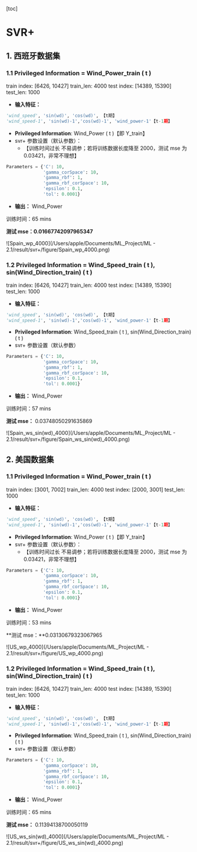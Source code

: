 [toc]

# SVR+

## 1. 西班牙数据集

### 1.1 Privileged Information = Wind_Power_train ( t )

train index: [6426, 10427]   train_len: 4000
test index: [14389, 15390]  test_len: 1000

- **输入特征：**

```python
'wind_speed', 'sin(wd)', 'cos(wd)', 【t期】
'wind_speed-1', 'sin(wd)-1','cos(wd)-1', 'wind_power-1'【t-1期】
```

- **Privileged Information**:  Wind_Power ( t )【即 Y_train】
- svr+ 参数设置（默认参数）：
  - 【训练时间过长 不易调参；若将训练数据长度降至 2000，测试 mse 为0.03421，非常不理想】

``` Python
Parameters = {'C': 10,
              'gamma_corSpace': 10,
              'gamma_rbf': 1,
              'gamma_rbf_corSpace': 10,
              'epsilon': 0.1,
              'tol': 0.0001}
```

- **输出：** Wind_Power

训练时间：65 mins

**测试 mse：0.01667742097965347**

![Spain_wp_4000](/Users/apple/Documents/ML_Project/ML - 2.1/result/svr+/figure/Spain_wp_4000.png)

### 1.2 Privileged Information = Wind_Speed_train ( t ), sin(Wind_Direction_train) ( t )

train index: [6426, 10427]   train_len: 4000
test index: [14389, 15390]  test_len: 1000

- **输入特征：**

```python
'wind_speed', 'sin(wd)', 'cos(wd)', 【t期】
'wind_speed-1', 'sin(wd)-1','cos(wd)-1', 'wind_power-1'【t-1期】
```

- **Privileged Information**:  Wind_Speed_train ( t ),  sin(Wind_Direction_train) ( t )
- svr+ 参数设置（默认参数）

``` Python
Parameters = {'C': 10,
              'gamma_corSpace': 10,
              'gamma_rbf': 1,
              'gamma_rbf_corSpace': 10,
              'epsilon': 0.1,
              'tol': 0.0001}
```

- **输出：** Wind_Power

训练时间：57 mins

**测试 mse：** 0.03748050291635869

![Spain_ws_sin(wd)_4000](/Users/apple/Documents/ML_Project/ML - 2.1/result/svr+/figure/Spain_ws_sin(wd)_4000.png)

## 2. 美国数据集

### 1.1 Privileged Information = Wind_Power_train ( t )

train index: [3001, 7002] train_len: 4000
test index: [2000, 3001] test_len: 1000

- **输入特征：**

```python
'wind_speed', 'sin(wd)', 'cos(wd)', 【t期】
'wind_speed-1', 'sin(wd)-1','cos(wd)-1', 'wind_power-1'【t-1期】
```

- **Privileged Information**:  Wind_Power ( t )【即 Y_train】
- svr+ 参数设置（默认参数）：
  - 【训练时间过长 不易调参；若将训练数据长度降至 2000，测试 mse 为0.03421，非常不理想】

``` Python
Parameters = {'C': 10,
              'gamma_corSpace': 10,
              'gamma_rbf': 1,
              'gamma_rbf_corSpace': 10,
              'epsilon': 0.1,
              'tol': 0.0001}
```

- **输出：** Wind_Power

训练时间：53 mins

**测试 mse：**0.03130679323067965

![US_wp_4000](/Users/apple/Documents/ML_Project/ML - 2.1/result/svr+/figure/US_wp_4000.png)

### 1.2 Privileged Information = Wind_Speed_train ( t ), sin(Wind_Direction_train) ( t )

train index: [6426, 10427]   train_len: 4000
test index: [14389, 15390]  test_len: 1000

- **输入特征：**

```python
'wind_speed', 'sin(wd)', 'cos(wd)', 【t期】
'wind_speed-1', 'sin(wd)-1','cos(wd)-1', 'wind_power-1'【t-1期】
```

- **Privileged Information**:  Wind_Speed_train ( t ),  sin(Wind_Direction_train) ( t )
- svr+ 参数设置（默认参数）

``` Python
Parameters = {'C': 10,
              'gamma_corSpace': 10,
              'gamma_rbf': 1,
              'gamma_rbf_corSpace': 10,
              'epsilon': 0.1,
              'tol': 0.0001}
```

- **输出：** Wind_Power

训练时间：65 mins

**测试 mse：** 0.11394138700050119

![US_ws_sin(wd)_4000](/Users/apple/Documents/ML_Project/ML - 2.1/result/svr+/figure/US_ws_sin(wd)_4000.png)

# 